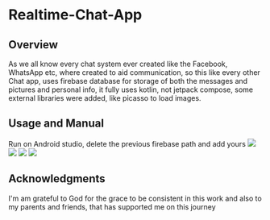 # Realtime-Chat-App

## Overview
As we all know every chat system ever created like the Facebook, WhatsApp etc, where created to aid communication,
so this like every other Chat app, uses firebase database for storage of both the messages and pictures and personal info,
it fully uses kotlin, not jetpack compose, some external libraries were added, like picasso to load images.

## Usage and Manual
Run on Android studio, delete the previous firebase path and add yours
![](app/src/main/res/drawable-v24/screenshot1.jpg)
![](app/src/main/res/drawable-v24/screenshsot2.jpg)
![](app/src/main/res/drawable-v24/screenshot3.jpg)
![](app/src/main/res/drawable-v24/screenshot4.jpg)

## Acknowledgments
I'm am grateful to God for the grace to be consistent in this work and also to my parents and friends, that has
supported me on this journey
